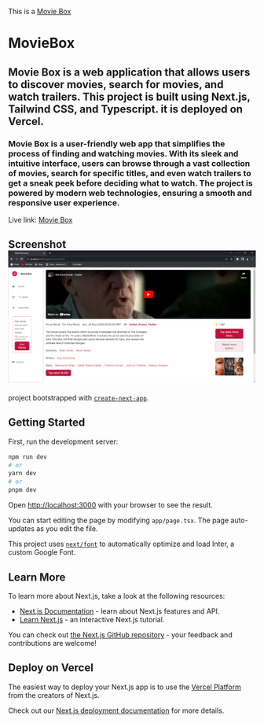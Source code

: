 This is a [Movie Box ](https://movie-discovery-nu.vercel.app/) 

# MovieBox

## Movie Box is a web application that allows users to discover movies, search for movies, and watch trailers. This project is built using Next.js, Tailwind CSS, and Typescript. it is deployed on Vercel.

### Movie Box is a user-friendly web app that simplifies the process of finding and watching movies. With its sleek and intuitive interface, users can browse through a vast collection of movies, search for specific titles, and even watch trailers to get a sneak peek before deciding what to watch. The project is powered by modern web technologies, ensuring a smooth and responsive user experience.


 Live link: [Movie Box ](https://movie-discovery-nu.vercel.app/) 

## Screenshot ![preview of the site](/public/readme.png)



project bootstrapped with [`create-next-app`](https://github.com/vercel/next.js/tree/canary/packages/create-next-app).

## Getting Started

First, run the development server:

```bash
npm run dev
# or
yarn dev
# or
pnpm dev
```

Open [http://localhost:3000](http://localhost:3000) with your browser to see the result.

You can start editing the page by modifying `app/page.tsx`. The page auto-updates as you edit the file.

This project uses [`next/font`](https://nextjs.org/docs/basic-features/font-optimization) to automatically optimize and load Inter, a custom Google Font.

## Learn More

To learn more about Next.js, take a look at the following resources:

- [Next.js Documentation](https://nextjs.org/docs) - learn about Next.js features and API.
- [Learn Next.js](https://nextjs.org/learn) - an interactive Next.js tutorial.

You can check out [the Next.js GitHub repository](https://github.com/vercel/next.js/) - your feedback and contributions are welcome!

## Deploy on Vercel

The easiest way to deploy your Next.js app is to use the [Vercel Platform](https://vercel.com/new?utm_medium=default-template&filter=next.js&utm_source=create-next-app&utm_campaign=create-next-app-readme) from the creators of Next.js.

Check out our [Next.js deployment documentation](https://nextjs.org/docs/deployment) for more details.
